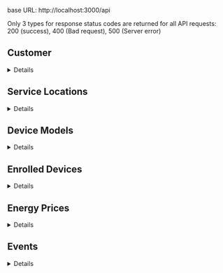 base URL: http://localhost:3000/api

Only 3 types for response status codes are returned for all API requests: 200 (success), 400 (Bad request), 500 (Server error)

## Customer

<details>

### POST - /v1/customer/login

Request Body:

```json
{
    "email": "tc2323@nyu.edu",
    "pwd": "password"
}
```

Response:

```json
{ "message": "User logged in successfully" }
```


### POST - /v1/customer/register

Request Body:

```json
{
    "c_id": "js5678",
    "first_name": "John",
    "last_name": "Snow",
    "phn": "0987-654-321",
    "billing_address": "456 West St",
    "email": "js5678@nyu.edu",
    "pwd": "password"
}
```

Response:

```json
{
    "message": "User created successfully",
    "user": {
        "c_id": "js5678",
        "first_name": "John",
        "last_name": "Snow",
        "phn": "0987-654-321",
        "billing_address": "456 West St"
    }
}
```

### GET - /v1/customers

Request Body:

```json
None
```

Response:

```json
[
    {
        "c_id": "tl2334",
        "first_name": "Tyrion",
        "last_name": "Lannister",
        "phn": "123-456-7890",
        "billing_address": "123 Main St"
    },
    {
        "c_id": "js5678",
        "first_name": "John",
        "last_name": "Snow",
        "phn": "0987-654-321",
        "billing_address": "456 West St"
    }
]
```

### GET - /v1/customer/:c_id

Request Body:

```json
None
```

Response:

```json
{
    "c_id": "js5678",
    "first_name": "John",
    "last_name": "Snow",
    "phn": "0987-654-321",
    "billing_address": "456 West St"
}
```

### PUT - /v1/customer/:c_id

Request Body:

```json
{
    "column": "first_name",
    "newValue": "Lol"
}
```

Response:

```json
{ "message": "User updated successfully" }
```

### DELETE - /v1/customer/:c_id

Request Body: 

```json
None
```

Response:

```json
{ "message": "User with ID tl2334 deleted successfully" }
```

### PUT - /v1/customer/:c_id/pwd-reset

Request Body: 

```json
{
    "pwd": "password123",
    "confirm_pwd": "password123"
}
```

Response:

```json
{ "message": "User credentials updated successfully" }
```

</details>

## Service Locations

<details>

### POST - /v1/customer/:c_id/service-location

Request Body:

```json
{
    "loc_address": "Apt 2 404 st",
    "area_by_foot": 900,
    "beds": 3,
    "occupants": 3,
    "zipcode": "12314"
}
```

Response:

```json
{
    "message": "Location registered successfully",
    "location": {
        "cid": "js5678",
        "loc_id": "hv3J28081",
        "loc_address": "Apt 2 404 st",
        "zipcode": "12314"
    }
}
```

### GET - /v1/customer/:c_id/service-locations

Request Body:

```json
{
    "loc_address": "Apt 2 404 st",
    "area_by_foot": 900,
    "beds": 3,
    "occupants": 3,
    "zipcode": "12314"
}
```

Response:

```json
[
    {
        "loc_id": "78wXrDAWb",
        "cid": "js5678",
        "loc_address": "Apt 1 404 st",
        "start_date": "2023-12-07T05:00:00.000Z",
        "area_by_foot": 800,
        "beds": 3,
        "occupants": 3,
        "zipcode": "12312"
    },
    {
        "loc_id": "-Qf9HoOQD",
        "cid": "js5678",
        "loc_address": "Apt 2 404 st",
        "start_date": "2023-12-12T05:00:00.000Z",
        "area_by_foot": 900,
        "beds": 3,
        "occupants": 3,
        "zipcode": "12314"
    },
    {
        "loc_id": "hv3J28081",
        "cid": "js5678",
        "loc_address": "Apt 2 404 st",
        "start_date": "2023-12-13T05:00:00.000Z",
        "area_by_foot": 900,
        "beds": 3,
        "occupants": 3,
        "zipcode": "12314"
    }
]
```

### PUT - /v1/customer/:c_id/service-location/:loc_id

Request Body:

```json
{
    "column": "zipcode",
    "newValue": "12312"
}
```

Response:

```json
{ "message": "Location updated successfully" }
```

### DELETE - /v1/customer/:c_id/service-location/:loc_id

Request Body:

```json
None
```

Response:

```json
{ "message": "Location with ID hv3J28081 deleted successfully" }
```

</details>

## Device Models

<details>

### POST - /dev/device-model

Request Body:

```json
{
    "m_name": "godrej xxl",
    "props": "extra spacious",
    "d_type": "Refrigirator"
}
```

Response:

```json
{
    "message": "Model created successfully",
    "device-model": {
        "m_num": "yIpxkaf-q",
        "m_name": "godrej xxl",
        "d_type": "Refrigirator",
        "m_props": "extra spacious"
    }
}
```

PS: show the m_num generated in the UI

### GET - /v1/device-models (get all device models)

Request Body:

```json
None
```

Response:

```json
[
    {
        "m_name": "siska 456",
        "d_type": "Bulb",
        "m_num": "cfsJ0plsx",
        "m_props": "energy efficient"
    },
    {
        "m_name": "godrej xl",
        "d_type": "Refrigirator",
        "m_num": "D0lKujS4q",
        "m_props": "spacious"
    },
    {
        "m_name": "godrej xxl",
        "d_type": "Refrigirator",
        "m_num": "yIpxkaf-q",
        "m_props": "extra spacious"
    }
]
```

### GET - /v1/device-models/device-types (get all device types)

Request Body:

```json
None
```

Response:

```json
[
    {
        "d_type": "Refrigirator"
    },
    {
        "d_type": "Bulb"
    }
]
```

### GET - /v1/device-models/:device_type (get all device models for a particular device type)

Request Body:

```json
None
```

Response:

```json
[
    {
        "m_name": "godrej xl",
        "d_type": "Refrigirator",
        "m_num": "D0lKujS4q",
        "m_props": "spacious"
    },
    {
        "m_name": "godrej xxl",
        "d_type": "Refrigirator",
        "m_num": "yIpxkaf-q",
        "m_props": "extra spacious"
    }
]
```

### PUT - /dev/device-model/:m_num (update device model)

Request Body:

```json
{
    "column": "d_type",
    "newValue": "Tube Light"
}
```

Response:

```json
{ "message": "Model updated successfully"}
```

### DELETE - /dev/device-model/:m_num (update device model)

Request Body:

```json
None
```

Response:

```json
{ "message": "Model with ID m_num deleted successfully"}
```

</details>

## Enrolled Devices

<details>

### POST - /v1/customer/:c_id/service-location/:loc_id/device

Request Body:

```json
{
    "m_num": "yIpxkaf-q"
}
```

Response:

```json
{
    "message": "Device enrolled successfully",
    "device": {
        "d_id": "cW6_WKzmD",
        "loc_id": "-Qf9HoOQD",
        "m_num": "yIpxkaf-q"
    }
}
```

### GET - /v1/customer/:c_id/service-location/:loc_id/devices (get all devices for the location)

Request Body:

```json
None
```

Response:

```json
[
    {
        "d_id": "aSJb-7i4-",
        "loc_id": "78wXrDAWb",
        "m_num": "yIpxkaf-q"
    },
    {
        "d_id": "t6tIblhB3",
        "loc_id": "78wXrDAWb",
        "m_num": "yIpxkaf-q"
    }
]
```

### PUT - /v1/customer/:c_id/service-location/:loc_id/device/:d_id (update a device for the location)

Request Body:

```json
{
    "column": "m_num",
    "newValue": "yIpxkaf-q"
}
```

Response:

```json
{ "message": "Device updated successfully" }
```

</details>

## Energy Prices

<details>

### POST - /v1/zipcode/:zipcode/price (prices are added for each zipcode every hour)

Request Body:

```json
{
    "timestamp": "2023-12-12 03:00:00",
    "price": 0.10
}
```

Response:

```json
{ "message": "Energy Price added successfully" }
```

### GET - /v1/zipcode/:zipcode/prices (prices are added for each zipcode every hour)

Request Body:

```json
{
    "xHours": 70
}
```

Response:

```json
{
    "prices": [
        {
            "timestamp": "2023-12-12T02:00:00.000Z",
            "cost_per_kwh": 0.23
        },
        {
            "timestamp": "2023-12-12T03:00:00.000Z",
            "cost_per_kwh": 0.27
        },
        {
            "timestamp": "2023-12-12T04:00:00.000Z",
            "cost_per_kwh": 0.27
        },
        {
            "timestamp": "2023-12-12T05:00:00.000Z",
            "cost_per_kwh": 0.21
        },
        {
            "timestamp": "2023-12-12T06:00:00.000Z",
            "cost_per_kwh": 0.31
        }
    ]
}
```

</details>

## Events

<details>

### POST - /v1/customer/:c_id/service-location/:loc_id/device/:d_id/event (to be added every 5 min for energy use)

Request Body:

```json
{
    "e_label": "energy use",
    "val": 10, 
    "eventDate": "2023-12-12 01:30:00"
}
```

Response:

```json
{
    "message": "Event notified successfully",
    "event": {
        "e_id": 8,
        "d_id": "cW6_WKzmD",
        "e_label": "energy use",
        "timestamp": "2023-12-12T06:30:00.000Z",
        "val": 10
    }
}
```

### GET - /v1/customer/:c_id/service-location/:loc_id/events/energy-used (get the total energy consumed and price with all devices for a location)

Request Body:

```json
{
    "startTime": "2023-12-12 01:05:00",
    "endTime": "2023-12-12 02:11:00"
}
```

Response:

```json
{
    "loc_id": "78wXrDAWb",
    "totalEnergyUsage": 46,
    "totalEnergyCost": 3.6000000000000005,
    "devices": [
        {
            "deviceid": "aSJb-7i4-",
            "totalenergycost": 1.4000000000000001,
            "totalenergyusage": 28
        },
        {
            "deviceid": "t6tIblhB3",
            "totalenergycost": 2.2,
            "totalenergyusage": 18
        }
    ]
}
```

### GET - /v1/customer/:c_id/location-events/energy-used (get the total energy consumed and price for all locations for a customer)

Request Body:

```json
{
    "startTime": "2023-12-12 01:05:00",
    "endTime": "2023-12-12 02:11:00"
}
```

Response:

```json
{
    "c_id": "js5678",
    "totalEnergyUsage": 70,
    "totalEnergyCost": 4.800000000000001,
    "locations": [
        {
            "locationid": "-Qf9HoOQD",
            "totalenergycost": 1.2000000000000002,
            "totalenergyusage": 24
        },
        {
            "locationid": "78wXrDAWb",
            "totalenergycost": 3.6000000000000005,
            "totalenergyusage": 46
        }
    ]
}
```

### GET - /v1/customer/:c_id/device-events/energy-used (get the total energy consumed and price for all devices for a customer)

~ NOTE: Devices with more than 0 energy consumed is returned. If you need to display all devices, compare with getAllDevice for a customer, the devices  missing from the list can have value 0. ~

Request Body:

```json
{
    "startTime": "2023-12-12 01:05:00",
    "endTime": "2023-12-12 02:11:00"
}
```

Response:

```json
{
    "c_id": "js5678",
    "totalEnergyUsage": 70,
    "devices": [
        {
            "d_id": "aSJb-7i4-",
            "d_type": "Refrigirator",
            "totalenergyusage": 28,
            "averageenergyusage": 14
        },
        {
            "d_id": "cW6_WKzmD",
            "d_type": "Refrigirator",
            "totalenergyusage": 24,
            "averageenergyusage": 12
        },
        {
            "d_id": "t6tIblhB3",
            "d_type": "Refrigirator",
            "totalenergyusage": 18,
            "averageenergyusage": 6
        }
    ]
}
```

### GET - /v1/device-events/energy-used/avg (get the avg energy consumed per 5 min)

Request Body:

```json
{
    "startTime": "2023-12-12 01:05:00",
    "endTime": "2023-12-12 02:11:00"
}
```

Response:

```json
{
    "deviceTypes": [
        {
            "devicetype": "Refrigirator",
            "avgmonthlyenergyconsumption": 10
        },
        {
            "devicetype": "Tube Light",
            "avgmonthlyenergyconsumption": 7.5
        }
    ]
}
```

</details>